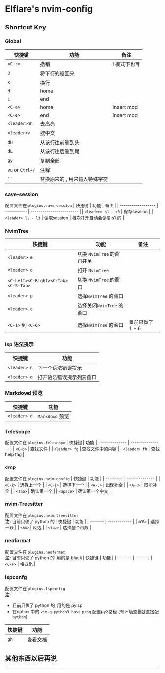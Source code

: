 # Elflare's nvim-config

## Shortcut Key

### Global

| 快捷键           | 功能                               | 备注         |
| ---------------- | ---------------------------------- | ------------ |
| `<C-z>`          | 撤销                               | i 模式下也可 |
| `J`              | 将下行的缩回来                     |
| `K`              | 换行                               |
| `H`              | home                               |
| `L`              | end                                |
| `<C-a>`          | home                               | insert mod   |
| `<C-e>`          | end                                | insert mod   |
| `<leader>nh`     | 去高亮                             |
| `<leader>v`      | 搜中文                             |
| `dH`             | 从该行往前删到头                   |
| `dL`             | 从该行往后删到尾                   |
| `gy`             | 复制全部                           |
| `vu` or `Ctrl+/` | 注释                               |
| '<C-c> '         | 替换原来的 <C-v>, 用来输入特殊字符 |

### save-session

配置文件在 `plugins.save-session`
| 快捷键             | 功能        | 备注                     |
| ------------------ | ----------- | ------------------------ |
| `<leader> s1 - s3` | 保存session |
| `<leader> l1 - l3` | 读取session | 每次打开自动会读取 s1 的 |

### NvimTree

| 快捷键                              | 功能                       | 备注             |
| ----------------------------------- | -------------------------- | ---------------- |
| `<leader> e`                        | 切换 `NvimTree` 的窗口开关 |
| `<leader> o`                        | 打开 `NvimTree`            |
| `<C-Left><C-Right><C-Tab><C-S-Tab>` | 切换 `NvimTree` 的窗口     |
| `<leader> p`                        | 选择`NvimTree` 的窗口      |
| `<leader> c`                        | 选择关闭`NvimTree` 的窗口  |
| `<C-1>` 到 `<C-6>`                  | 选择`NvimTree` 的窗口      | 目前只做了 1 - 6 |

### lsp 语法提示

| 快捷键       | 功能                     |
| ------------ | ------------------------ |
| `<leader> n` | 下一个语法错误提示       |
| `<leader> q` | 打开语法错误提示列表窗口 |

### Markdowd 预览

| 快捷键       | 功能            |
| ------------ | --------------- |
| `<leader> d` | `Markdowd` 预览 |

### Telescope

配置文件在 `plugins.telescope`
| 快捷键        | 功能             |
| ------------- | ---------------- |
| `<C-p>`       | 查找文件         |
| `<leader> fg` | 查找文件中的内容 |
| `<leader> fh` | 查找 help tag    |

### cmp

配置文件在 `plugins.nvim-config`
| 快捷键    | 功能           |
| --------- | -------------- |
| `<C-k>`   | 选择上一个     |
| `<C-j>`   | 选择下一个     |
| `<A-.>`   | 出现补全       |
| `<A-,>`   | 取消补全       |
| `<Tab>`   | 确认第一个     |
| `<Space>` | 确认第一个中文 |

### nvim-Treesitter

配置文件在 `plugins.nvim-treesitter`
<br> **注:** 目前只做了 python 的
| 快捷键  | 功能         |
| ------- | ------------ |
| `<CR>`  | 选择一段     |
| `<BS>`  | 反选         |
| `<Tab>` | 选择整个函数 |

### neoformat

配置文件在 `plugins.neoformat`
<br> **注:** 目前只做了 python 的, 用的是 black
| 快捷键  | 功能   |
| ------- | ------ |
| `<C-F>` | 格式化 |

### lspconfg

配置文件在 `plugins.lspconfig`
<br> **注:**

- 目前只做了 python 的, 用的是 pylsp
- 在option 中的 `vim.g.python3_host_prog` 配置py3路径 (有环境变量就直接配 `python`)

| 快捷键 | 功能     |
| ------ | -------- |
| `gh`   | 查看文档 |

## 其他东西以后再说

---

